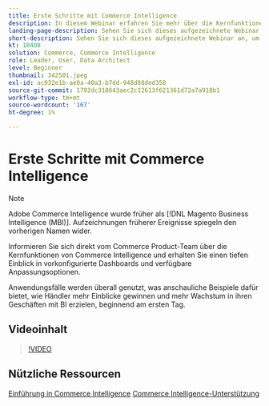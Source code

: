 ```yaml
---
title: Erste Schritte mit Commerce Intelligence
description: In diesem Webinar erfahren Sie mehr über die Kernfunktionen von Commerce Intelligence für Ihren Adobe Commerce- oder Magento Open Source-Store.
landing-page-description: Sehen Sie sich dieses aufgezeichnete Webinar an, um mehr über die Kernfunktionen von Commerce Intelligence für Ihren Adobe Commerce- oder Magento Open Source-Store zu erfahren.
short-description: Sehen Sie sich dieses aufgezeichnete Webinar an, um mehr über die Kernfunktionen von Commerce Intelligence für Ihren Adobe Commerce- oder Magento Open Source-Store zu erfahren.
kt: 10408
solution: Commerce, Commerce Intelligence
role: Leader, User, Data Architect
level: Beginner
thumbnail: 342501.jpeg
exl-id: ac932e1b-ae0a-40a3-b7dd-948d88ded358
source-git-commit: 1792dc318643aec2c12613f621361d72a7a918b1
workflow-type: tm+mt
source-wordcount: '167'
ht-degree: 1%

---
```


# Erste Schritte mit Commerce Intelligence

>[!NOTE]
>
>Adobe Commerce Intelligence wurde früher als [!DNL Magento Business Intelligence (MBI)]. Aufzeichnungen früherer Ereignisse spiegeln den vorherigen Namen wider.

Informieren Sie sich direkt vom Commerce Product-Team über die Kernfunktionen von Commerce Intelligence und erhalten Sie einen tiefen Einblick in vorkonfigurierte Dashboards und verfügbare Anpassungsoptionen.

Anwendungsfälle werden überall genutzt, was anschauliche Beispiele dafür bietet, wie Händler mehr Einblicke gewinnen und mehr Wachstum in ihren Geschäften mit BI erzielen, beginnend am ersten Tag.

## Videoinhalt

>[!VIDEO](https://video.tv.adobe.com/v/342501?quality=12&learn=on)

## Nützliche Ressourcen

[Einführung in Commerce Intelligence](https://experienceleague.adobe.com/docs/commerce-business-intelligence/mbi/getting-started.html)
[Commerce Intelligence-Unterstützung](https://experienceleague.adobe.com/docs/commerce-knowledge-base/kb/troubleshooting/miscellaneous/mbi-service-policies.html)
